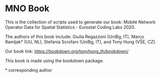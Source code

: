 # MNO Book

This is the collection of scripts used to generate our book: Mobile Network Operator Data for Spatial Statistics - Eurostat Coding Labs 2020.

The authors of this book include: Giulia Regazzoni (UniBg, IT), Marco Ramljak* (UU, NL), Stefania Scrofani (UniBg, IT), and Tony Hung (VŠE, CZ).

Our book link: https://bookdown.org/tonyhung_th/bookdown/

This book is made using the bookdown package.

\* corresponding author
